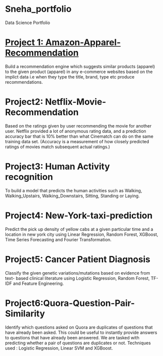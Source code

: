 # Sneha_portfolio
Data Science Portfolio

# [Project 1: Amazon-Apparel-Recommendation](https://github.com/Snehitha17/Amazon-Apparel-Recommendation)

Build a recommendation engine which suggests similar products (apparel) to the given product (apparel) in any e-commerce websites based on the implict data i.e when they type the title, brand, type etc produce recommendations.

# Project2: Netflix-Movie-Recommendation

Based on the ratings given by user recommending the movie for another user.
Netflix provided a lot of anonymous rating data, and a prediction accuracy bar that is 10% better than what Cinematch can do on the same training data set. (Accuracy is a measurement of how closely predicted ratings of movies match subsequent actual ratings.)

# Project3: Human Activity recognition

To build a model that predicts the human activities such as Walking, Walking_Upstairs, Walking_Downstairs, Sitting, Standing or Laying.

# Project4: New-York-taxi-prediction

Predict the pick up density of yellow cabs at a given particular time and a location in new york city using Linear Regression, Random Forest, XGBoost, Time Series Forecasting and Fourier Transformation.

# Project5: Cancer Patient Diagnosis

Classify the given genetic variations/mutations based on evidence from text- based clinical literature using Logistic Regression, Random Forest, TF-IDF and Feature Engineering.

# Project6:Quora-Question-Pair-Similarity

Identify which questions asked on Quora are duplicates of questions that have already been asked. This could be useful to instantly provide answers to questions that have already been answered. We are tasked with predicting whether a pair of questions are duplicates or not. Techniques used : Logistic Regression, Linear SVM and XGBoost.
